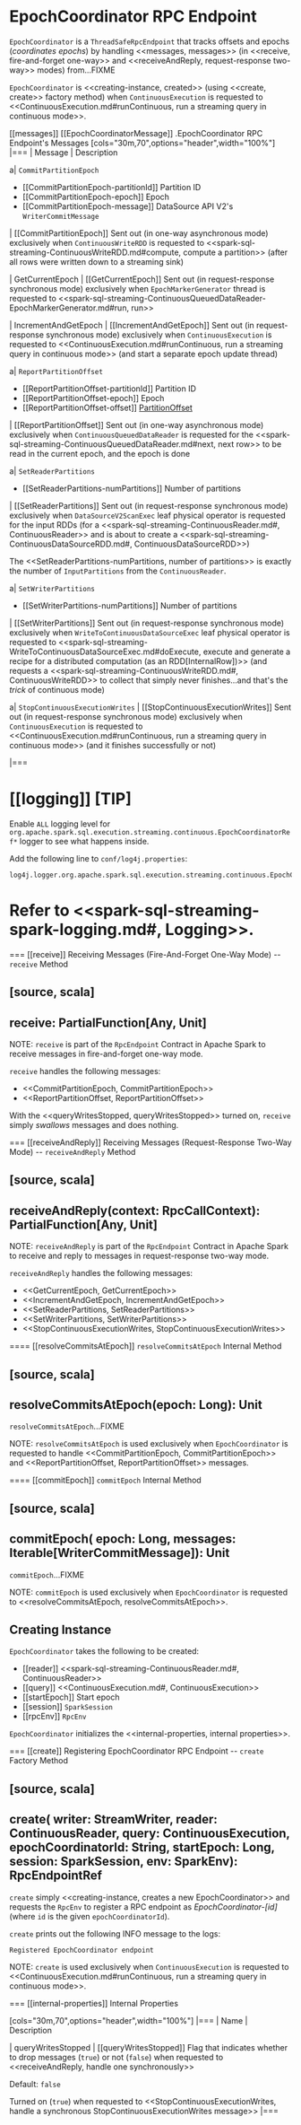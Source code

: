 # EpochCoordinator RPC Endpoint

`EpochCoordinator` is a `ThreadSafeRpcEndpoint` that tracks offsets and epochs (_coordinates epochs_) by handling <<messages, messages>> (in <<receive, fire-and-forget one-way>> and <<receiveAndReply, request-response two-way>> modes) from...FIXME

`EpochCoordinator` is <<creating-instance, created>> (using <<create, create>> factory method) when `ContinuousExecution` is requested to <<ContinuousExecution.md#runContinuous, run a streaming query in continuous mode>>.

[[messages]]
[[EpochCoordinatorMessage]]
.EpochCoordinator RPC Endpoint's Messages
[cols="30m,70",options="header",width="100%"]
|===
| Message
| Description

a| `CommitPartitionEpoch`

* [[CommitPartitionEpoch-partitionId]] Partition ID
* [[CommitPartitionEpoch-epoch]] Epoch
* [[CommitPartitionEpoch-message]] DataSource API V2's `WriterCommitMessage`

| [[CommitPartitionEpoch]] Sent out (in one-way asynchronous mode) exclusively when `ContinuousWriteRDD` is requested to <<spark-sql-streaming-ContinuousWriteRDD.md#compute, compute a partition>> (after all rows were written down to a streaming sink)

| GetCurrentEpoch
| [[GetCurrentEpoch]] Sent out (in request-response synchronous mode) exclusively when `EpochMarkerGenerator` thread is requested to <<spark-sql-streaming-ContinuousQueuedDataReader-EpochMarkerGenerator.md#run, run>>

| IncrementAndGetEpoch
| [[IncrementAndGetEpoch]] Sent out (in request-response synchronous mode) exclusively when `ContinuousExecution` is requested to <<ContinuousExecution.md#runContinuous, run a streaming query in continuous mode>> (and start a separate epoch update thread)

a| `ReportPartitionOffset`

* [[ReportPartitionOffset-partitionId]] Partition ID
* [[ReportPartitionOffset-epoch]] Epoch
* [[ReportPartitionOffset-offset]] [PartitionOffset](spark-sql-streaming-PartitionOffset.md)

| [[ReportPartitionOffset]] Sent out (in one-way asynchronous mode) exclusively when `ContinuousQueuedDataReader` is requested for the <<spark-sql-streaming-ContinuousQueuedDataReader.md#next, next row>> to be read in the current epoch, and the epoch is done

a| `SetReaderPartitions`

* [[SetReaderPartitions-numPartitions]] Number of partitions

| [[SetReaderPartitions]] Sent out (in request-response synchronous mode) exclusively when `DataSourceV2ScanExec` leaf physical operator is requested for the input RDDs (for a <<spark-sql-streaming-ContinuousReader.md#, ContinuousReader>> and is about to create a <<spark-sql-streaming-ContinuousDataSourceRDD.md#, ContinuousDataSourceRDD>>)

The <<SetReaderPartitions-numPartitions, number of partitions>> is exactly the number of `InputPartitions` from the `ContinuousReader`.

a| `SetWriterPartitions`

* [[SetWriterPartitions-numPartitions]] Number of partitions

| [[SetWriterPartitions]] Sent out (in request-response synchronous mode) exclusively when `WriteToContinuousDataSourceExec` leaf physical operator is requested to <<spark-sql-streaming-WriteToContinuousDataSourceExec.md#doExecute, execute and generate a recipe for a distributed computation (as an RDD[InternalRow])>> (and requests a <<spark-sql-streaming-ContinuousWriteRDD.md#, ContinuousWriteRDD>> to collect that simply never finishes...and that's the _trick_ of continuous mode)

a| `StopContinuousExecutionWrites`
| [[StopContinuousExecutionWrites]] Sent out (in request-response synchronous mode) exclusively when `ContinuousExecution` is requested to <<ContinuousExecution.md#runContinuous, run a streaming query in continuous mode>> (and it finishes successfully or not)

|===

[[logging]]
[TIP]
====
Enable `ALL` logging level for `org.apache.spark.sql.execution.streaming.continuous.EpochCoordinatorRef*` logger to see what happens inside.

Add the following line to `conf/log4j.properties`:

```
log4j.logger.org.apache.spark.sql.execution.streaming.continuous.EpochCoordinatorRef*=ALL
```

Refer to <<spark-sql-streaming-spark-logging.md#, Logging>>.
====

=== [[receive]] Receiving Messages (Fire-And-Forget One-Way Mode) -- `receive` Method

[source, scala]
----
receive: PartialFunction[Any, Unit]
----

NOTE: `receive` is part of the `RpcEndpoint` Contract in Apache Spark to receive messages in fire-and-forget one-way mode.

`receive` handles the following messages:

* <<CommitPartitionEpoch, CommitPartitionEpoch>>
* <<ReportPartitionOffset, ReportPartitionOffset>>

With the <<queryWritesStopped, queryWritesStopped>> turned on, `receive` simply _swallows_ messages and does nothing.

=== [[receiveAndReply]] Receiving Messages (Request-Response Two-Way Mode) -- `receiveAndReply` Method

[source, scala]
----
receiveAndReply(context: RpcCallContext): PartialFunction[Any, Unit]
----

NOTE: `receiveAndReply` is part of the `RpcEndpoint` Contract in Apache Spark to receive and reply to messages in request-response two-way mode.

`receiveAndReply` handles the following messages:

* <<GetCurrentEpoch, GetCurrentEpoch>>
* <<IncrementAndGetEpoch, IncrementAndGetEpoch>>
* <<SetReaderPartitions, SetReaderPartitions>>
* <<SetWriterPartitions, SetWriterPartitions>>
* <<StopContinuousExecutionWrites, StopContinuousExecutionWrites>>

==== [[resolveCommitsAtEpoch]] `resolveCommitsAtEpoch` Internal Method

[source, scala]
----
resolveCommitsAtEpoch(epoch: Long): Unit
----

`resolveCommitsAtEpoch`...FIXME

NOTE: `resolveCommitsAtEpoch` is used exclusively when `EpochCoordinator` is requested to handle <<CommitPartitionEpoch, CommitPartitionEpoch>> and <<ReportPartitionOffset, ReportPartitionOffset>> messages.

==== [[commitEpoch]] `commitEpoch` Internal Method

[source, scala]
----
commitEpoch(
  epoch: Long,
  messages: Iterable[WriterCommitMessage]): Unit
----

`commitEpoch`...FIXME

NOTE: `commitEpoch` is used exclusively when `EpochCoordinator` is requested to <<resolveCommitsAtEpoch, resolveCommitsAtEpoch>>.

## Creating Instance

`EpochCoordinator` takes the following to be created:

* [[reader]] <<spark-sql-streaming-ContinuousReader.md#, ContinuousReader>>
* [[query]] <<ContinuousExecution.md#, ContinuousExecution>>
* [[startEpoch]] Start epoch
* [[session]] `SparkSession`
* [[rpcEnv]] `RpcEnv`

`EpochCoordinator` initializes the <<internal-properties, internal properties>>.

=== [[create]] Registering EpochCoordinator RPC Endpoint -- `create` Factory Method

[source, scala]
----
create(
  writer: StreamWriter,
  reader: ContinuousReader,
  query: ContinuousExecution,
  epochCoordinatorId: String,
  startEpoch: Long,
  session: SparkSession,
  env: SparkEnv): RpcEndpointRef
----

`create` simply <<creating-instance, creates a new EpochCoordinator>> and requests the `RpcEnv` to register a RPC endpoint as *EpochCoordinator-[id]* (where `id` is the given `epochCoordinatorId`).

`create` prints out the following INFO message to the logs:

```
Registered EpochCoordinator endpoint
```

NOTE: `create` is used exclusively when `ContinuousExecution` is requested to <<ContinuousExecution.md#runContinuous, run a streaming query in continuous mode>>.

=== [[internal-properties]] Internal Properties

[cols="30m,70",options="header",width="100%"]
|===
| Name
| Description

| queryWritesStopped
| [[queryWritesStopped]] Flag that indicates whether to drop messages (`true`) or not (`false`) when requested to <<receiveAndReply, handle one synchronously>>

Default: `false`

Turned on (`true`) when requested to <<StopContinuousExecutionWrites, handle a synchronous StopContinuousExecutionWrites message>>
|===
